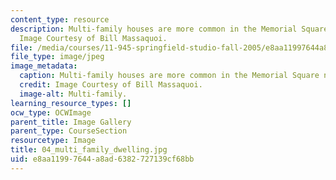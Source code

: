 ```yaml
---
content_type: resource
description: Multi-family houses are more common in the Memorial Square neighborhood.
  Image Courtesy of Bill Massaquoi.
file: /media/courses/11-945-springfield-studio-fall-2005/e8aa11997644a8ad6382727139cf68bb_04_multi_family_dwelling.jpg
file_type: image/jpeg
image_metadata:
  caption: Multi-family houses are more common in the Memorial Square neighborhood.
  credit: Image Courtesy of Bill Massaquoi.
  image-alt: Multi-family.
learning_resource_types: []
ocw_type: OCWImage
parent_title: Image Gallery
parent_type: CourseSection
resourcetype: Image
title: 04_multi_family_dwelling.jpg
uid: e8aa1199-7644-a8ad-6382-727139cf68bb
---
```

